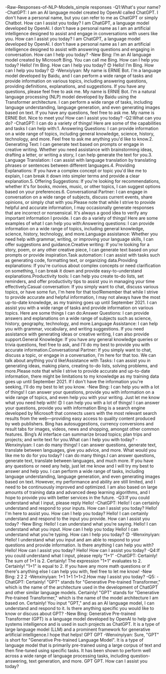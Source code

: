 -Raw-Responses-of-NLP-Models_simple responses
    -Q1:What's your name?
        -ChatGPT:
            I am an AI language model created by OpenAI called ChatGPT. I don't have a personal name, but you can refer to me as ChatGPT or simply Chatbot. How can I assist you today?
            I am ChatGPT, a language model developed by OpenAI. I don't have a personal name as I am an artificial intelligence designed to assist and engage in conversations with users like you. How can I assist you today?
            I am ChatGPT, a language model developed by OpenAI. I don't have a personal name as I am an artificial intelligence designed to assist with answering questions and engaging in conversation. How can I help you today?
        -New Bing:
            I’m an AI language model created by Microsoft Bing. You can call me Bing. How can I help you today?
            Hello! I’m Bing. How can I help you today? 😊
            Hello! I’m Bing. How can I help you today? 😊
        -Wenxiyiyan:
            My name is ERNIE Bot. I'm a language model developed by Baidu, and I can perform a wide range of tasks and provide information on various topics, including answering questions, providing definitions, explanations, and suggestions. If you have any questions, please feel free to ask me.
            My name is ERNIE Bot. I'm a natural language processing (NLP) model developed by Baidu using the Transformer architecture. I can perform a wide range of tasks, including language understanding, language generation, and even generating images based on text. If you have any questions, feel free to ask me.
            My name is ERNIE Bot. Nice to meet you! How can I assist you today?
    -Q2:What can you do?
        -ChatGPT:
            I can do a variety of things! Here are some of the capabilities and tasks I can help with:1. Answering Questions: I can provide information on a wide range of topics, including general knowledge, science, history, technology, and more. Feel free to ask me anything you'd like to know.2. Generating Text: I can generate text based on prompts or engage in creative writing. Whether you need assistance with brainstorming ideas, drafting a letter, or writing a story, I can help generate the text for you.3. Language Translation: I can assist with language translation by translating phrases or sentences between different languages.4. Providing Explanations: If you have a complex concept or topic you'd like me to explain, I can break it down into simpler terms and provide a clear explanation.5. Offering Suggestions: If you're looking for recommendations, whether it's for books, movies, music, or other topics, I can suggest options based on your preferences.6. Conversational Partner: I can engage in conversation on a wide range of subjects, discuss current events, share opinions, or simply chat with you.Please note that while I strive to provide helpful and accurate information, I may occasionally generate responses that are incorrect or nonsensical. It's always a good idea to verify any important information I provide.
            I can do a variety of things! Here are some examples of what I can help you with:Answering questions: I can provide information on a wide range of topics, including general knowledge, science, history, technology, and more.Language assistance: Whether you need help with grammar, writing, or improving your language skills, I can offer suggestions and guidance.Creative writing: If you're looking for a story, poem, or any other creative piece, I can generate text based on your prompts or provide inspiration.Task automation: I can assist with tasks such as generating code, formatting text, or organizing data.Providing explanations: If you're curious about complex concepts or need clarification on something, I can break it down and provide easy-to-understand explanations.Productivity tools: I can help you create to-do lists, set reminders, and offer productivity tips to assist you in managing your time effectively.Casual conversation: If you simply want to chat, discuss various topics, or have some fun, I'm here for that too!Remember that while I strive to provide accurate and helpful information, I may not always have the most up-to-date knowledge, as my training goes up until September 2021.
            I can assist you with a wide range of tasks and provide information on various topics. Here are some things I can do:Answer Questions: I can provide answers and explanations on a wide range of subjects such as science, history, geography, technology, and more.Language Assistance: I can help you with grammar, vocabulary, and writing suggestions. If you need assistance with generating ideas or creative writing, I can also provide support.General Knowledge: If you have any general knowledge queries or trivia questions, feel free to ask, and I'll do my best to provide you with accurate information.Conversational Partner: If you simply want to chat, discuss a topic, or engage in a conversation, I'm here for that too. We can talk about anything you'd like!Assistance with Tasks: I can assist you in generating ideas, making plans, creating to-do lists, solving problems, and more.Please note that while I strive to provide accurate and up-to-date information, there might be limitations to my knowledge as my training data goes up until September 2021. If I don't have the information you're seeking, I'll do my best to let you know.
        -New Bing:
            I can help you with a lot of things! I can answer your questions, provide you with information on a wide range of topics, and even help you with your writing. Just let me know what you need help with! 😊
            I can help you with a lot of things! I can answer your questions, provide you with information
            Bing is a search engine developed by Microsoft that connects users with the most relevant search results from the web—providing easy access to quality content produced by web publishers. Bing has autosuggestions, currency conversions and result tabs for images, videos, news and shopping, amongst other common features. Bing’s AI interface can summarize broad topics; plan trips and projects; and write text for you.What can I help you with today?
        -Wenxinyiyan:
            I can do many things! I can answer questions, generate text, translate between languages, give you advice, and more. What would you like me to do for you today?
            I can do many things.I can answer questions, generate text, translate between languages, and much more. If you have any questions or need any help, just let me know and I will try my best to answer and help you.
            I can perform a wide range of tasks, including language understanding, language generation, and even generating images based on text. However, my performance and ability are still limited, and I need to be continuously improved and optimized. I am also based on large amounts of training data and advanced deep learning algorithms, and I hope to provide you with better services in the future.
    -Q3:If you could understand what I input, please reply Hello!
        -ChatGPT:
            Hello! I can certainly understand and respond to your inputs. How can I assist you today?
            Hello! I'm here to assist you. How can I help you today?
            Hello! I can certainly understand and respond to the input you provide. How can I assist you today?
        -New Bing:
            Hello! I can understand what you’re saying.
            Hello! I can understand what you input. How can I help you today
            Hello! I can understand what you’re typing. How can I help you today? 😊
        -Wenxinyiyan:
            Hello! I understand what you input and am able to respond to your questions and provide information. Is there anything I can help you with?
            Hello! How can I assist you today?
            Hello! How can I assist you today?
    -Q4:If you could understand what I input, please reply “1+1”
        -ChatGPT:
            Certainly! The sum of 1+1 is 2.
            Certainly! The expression "1+1" evaluates to 2.
            Certainly! "1+1" is equal to 2. If you have any more math questions or if there's anything else I can help you with, feel free to let me know!
        -New Bing:
            2
            2
            2
        -Wenxinyiyan:
            1+1
            1+1
            1+1=2.How may I assist you today?
    -Q5:
        -ChatGPT:
            Certainly! "GPT" stands for "Generative Pre-trained Transformer," which is the name of the architecture used in the development of ChatGPT and other similar language models.
            Certainly! "GPT" stands for "Generative Pre-trained Transformer," which is the name of the model architecture I am based on.
            Certainly! You input "GPT," and as an AI language model, I can understand and respond to it. Is there anything specific you would like to know or discuss about GPT?
        -New Bing:
            Generative Pre-trained Transformer (GPT) is a language model developed by OpenAI to help give systems intelligence and is used in such projects as ChatGPT. It is a type of large language model (LLM) and a prominent framework for generative artificial intelligence.I hope that helps!
            GPT
            GPT
        -Wenxinyiyan:
            Sure, "GPT" is short for "Generative Pre-trained Language Model". It is a type of language model that is primarily pre-trained using a large corpus of text and then fine-tuned using specific tasks. It has been shown to perform well across a wide range of language processing tasks, including question-answering, text generation, and more.
            GPT
            GPT. How can I assist you today?
